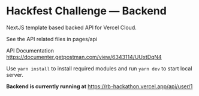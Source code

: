 # Hackfest Challenge — Backend

NextJS template based backed API for Vercel Cloud.

See the API related files in pages/api

API Documentation
https://documenter.getpostman.com/view/6343114/UUxtDqN4


Use `yarn install` to install required modules and run `yarn dev` to start local server.


**Backend is currently running at**
https://rb-hackathon.vercel.app/api/user/1
